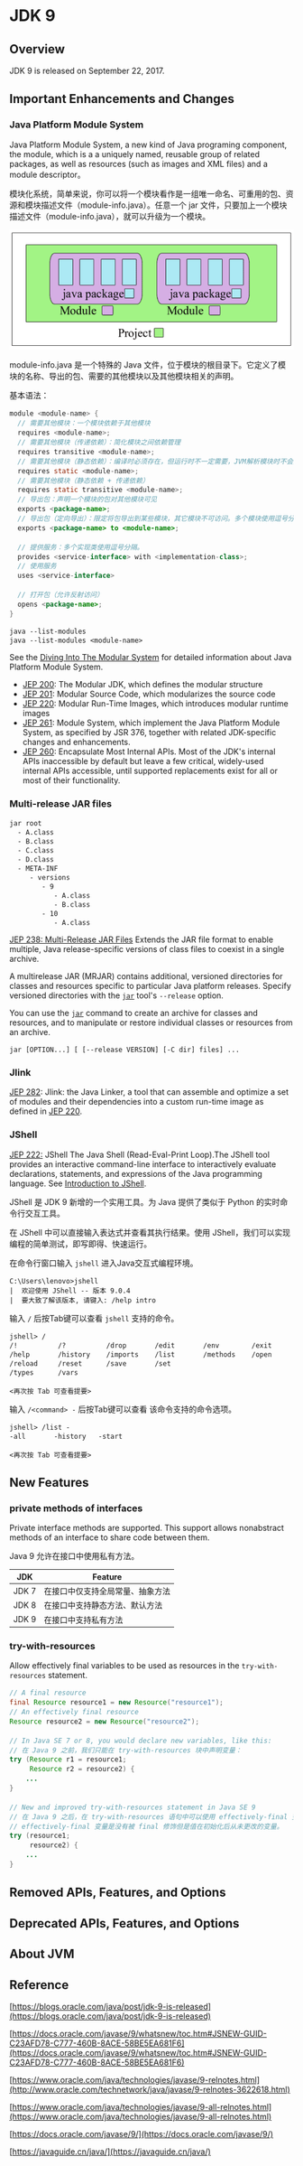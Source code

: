 # JDK 9

## Overview

JDK 9 is released on September 22, 2017.

## Important Enhancements and Changes

### Java Platform Module System

Java Platform Module System, a new kind of Java programing component, the module, which is a a uniquely named, reusable group of related packages, as well as resources (such as images and XML files) and a module descriptor。

模块化系统，简单来说，你可以将一个模块看作是一组唯一命名、可重用的包、资源和模块描述文件（module-info.java）。任意一个 jar 文件，只要加上一个模块描述文件（module-info.java），就可以升级为一个模块。

![](./images/20241222-143425.png)

module-info.java 是一个特殊的 Java 文件，位于模块的根目录下。它定义了模块的名称、导出的包、需要的其他模块以及其他模块相关的声明。

基本语法：

```java
module <module-name> {
  // 需要其他模块：一个模块依赖于其他模块
  requires <module-name>;  
  // 需要其他模块（传递依赖）：简化模块之间依赖管理
  requires transitive <module-name>;  
  // 需要其他模块（静态依赖）：编译时必须存在，但运行时不一定需要，JVM解析模块时不会加载静态依赖的模块（即使不存在，也不报错）
  requires static <module-name>;  
  // 需要其他模块（静态依赖 + 传递依赖）
  requires static transitive <module-name>;  
  // 导出包：声明一个模块的包对其他模块可见
  exports <package-name>;
  // 导出包（定向导出）：限定将包导出到某些模块，其它模块不可访问。多个模块使用逗号分隔。
  exports <package-name> to <module-name>;
    
  // 提供服务：多个实现类使用逗号分隔。
  provides <service-interface> with <implementation-class>;
  // 使用服务
  uses <service-interface>
      
  // 打开包（允许反射访问）
  opens <package-name>;
}
```

```shell
java --list-modules
java --list-modules <module-name>
```

See the [Diving Into The Modular System](https://blogs.oracle.com/java/post/diving-into-the-modular-system) for detailed information about Java Platform Module System.

- [JEP 200](http://openjdk.java.net/jeps/200): The Modular JDK, which defines the modular structure
- [JEP 201](http://openjdk.java.net/jeps/201): Modular Source Code, which modularizes the source code
- [JEP 220](http://openjdk.java.net/jeps/220): Modular Run-Time Images, which introduces modular runtime images
- [JEP 261](http://openjdk.java.net/jeps/261): Module System, which implement the Java Platform Module System, as specified by JSR 376, together with related JDK-specific changes and enhancements. 
- [JEP 260](http://openjdk.java.net/jeps/260): Encapsulate Most Internal APIs. Most of the JDK's internal APIs inaccessible by default but leave a few critical, widely-used internal APIs accessible, until supported replacements exist for all or most of their functionality.

### Multi-release JAR files

```
jar root
  - A.class
  - B.class
  - C.class
  - D.class
  - META-INF
     - versions
        - 9
           - A.class
           - B.class
        - 10
           - A.class
```

[JEP 238: Multi-Release JAR Files](http://openjdk.java.net/jeps/238) Extends the JAR file format to enable multiple, Java release-specific versions of class files to coexist in a single archive.

A multirelease JAR (MRJAR) contains additional, versioned directories for classes and resources specific to particular Java platform releases. Specify versioned directories with the [`jar`](https://docs.oracle.com/javase/9/tools/jar.htm#JSWOR-GUID-51C11B76-D9F6-4BC2-A805-3C847E857867) tool's `--release` option.

You can use the  [`jar`](https://docs.oracle.com/javase/9/tools/jar.htm#JSWOR614) command to create an archive for classes and resources, and to manipulate or restore individual classes or resources from an archive.

```shell
jar [OPTION...] [ [--release VERSION] [-C dir] files] ...
```

### Jlink

[JEP 282](http://openjdk.java.net/jeps/282): Jlink: the Java Linker, a tool that can assemble and optimize a set of modules and their dependencies into a custom run-time image as defined in [JEP 220](http://openjdk.java.net/jeps/220).

### JShell

[JEP 222:](http://openjdk.java.net/jeps/222) JShell The Java Shell (Read-Eval-Print Loop).The JShell tool provides an interactive command-line interface to interactively evaluate declarations, statements, and expressions of the Java programming language. See [Introduction to JShell](https://docs.oracle.com/javase/9/jshell/introduction-jshell.htm#JSHEL-GUID-630F27C8-1195-4989-9F6B-2C51D46F52C8).

JShell 是 JDK 9 新增的一个实用工具。为 Java 提供了类似于 Python 的实时命令行交互工具。

在 JShell 中可以直接输入表达式并查看其执行结果。使用 JShell，我们可以实现编程的简单测试，即写即得、快速运行。

在命令行窗口输入 `jshell` 进入Java交互式编程环境。

```shell
C:\Users\lenovo>jshell
|  欢迎使用 JShell -- 版本 9.0.4
|  要大致了解该版本, 请键入: /help intro
```

输入 `/` 后按Tab键可以查看 `jshell` 支持的命令。

```shell
jshell> /
/!          /?          /drop       /edit       /env        /exit       /help       /history    /imports    /list       /methods    /open       /reload     /reset      /save       /set
/types      /vars

<再次按 Tab 可查看提要>
```

输入 `/<command> -` 后按Tab键可以查看 该命令支持的命令选项。

```shell
jshell> /list -
-all       -history   -start

<再次按 Tab 可查看提要>
```

## New Features

### private methods of interfaces

Private interface methods are supported. This support allows nonabstract methods of an interface to share code between them.

Java 9 允许在接口中使用私有方法。

| JDK   | Feature                          |
| ----- | -------------------------------- |
| JDK 7 | 在接口中仅支持全局常量、抽象方法 |
| JDK 8 | 在接口中支持静态方法、默认方法   |
| JDK 9 | 在接口中支持私有方法             |

### try-with-resources

Allow effectively final variables to be used as resources in the `try-with-resources` statement.

```java
// A final resource
final Resource resource1 = new Resource("resource1");
// An effectively final resource
Resource resource2 = new Resource("resource2");

// In Java SE 7 or 8, you would declare new variables, like this:
// 在 Java 9 之前，我们只能在 try-with-resources 块中声明变量：
try (Resource r1 = resource1;
     Resource r2 = resource2) {
    ...
}

// New and improved try-with-resources statement in Java SE 9
// 在 Java 9 之后，在 try-with-resources 语句中可以使用 effectively-final 变量。
// effectively-final 变量是没有被 final 修饰但是值在初始化后从未更改的变量。
try (resource1;
     resource2) {
    ...
}
```

## Removed APIs, Features, and Options

## Deprecated APIs, Features, and Options

## About JVM

## Reference

[https://blogs.oracle.com/java/post/jdk-9-is-released](https://blogs.oracle.com/java/post/jdk-9-is-released)

[https://docs.oracle.com/javase/9/whatsnew/toc.htm#JSNEW-GUID-C23AFD78-C777-460B-8ACE-58BE5EA681F6](https://docs.oracle.com/javase/9/whatsnew/toc.htm#JSNEW-GUID-C23AFD78-C777-460B-8ACE-58BE5EA681F6)

[https://www.oracle.com/java/technologies/javase/9-relnotes.html](http://www.oracle.com/technetwork/java/javase/9-relnotes-3622618.html)

[https://www.oracle.com/java/technologies/javase/9-all-relnotes.html](https://www.oracle.com/java/technologies/javase/9-all-relnotes.html)

[https://docs.oracle.com/javase/9/](https://docs.oracle.com/javase/9/)

[https://javaguide.cn/java/](https://javaguide.cn/java/)




